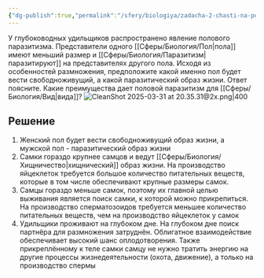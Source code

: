 ```yaml
---
{"dg-publish":true,"permalink":"/sfery/biologiya/zadacha-2-chasti-na-polovoj-parazitizm/","tags":["Зоология"]}
---
```


У глубоководных удильщиков распространено явление полового паразитизма. Представители одного [[Сферы/Биология/Пол\|пола]] имеют меньший размер и [[Сферы/Биология/Паразитизм\|паразитируют]] на представителях другого пола. Исходя из особенностей размножения, предположите какой именно пол будет вести свободноживущий, а какой паразитический образ жизни. Ответ поясните. Какие преимущества дает половой паразитизм для [[Сферы/Биология/Вид\|вида]]?
![CleanShot 2025-03-31 at 20.35.31@2x.png|400](/img/user/%D0%90%D1%80%D1%85%D0%B8%D0%B2/%D0%9A%D1%8D%D1%88/CleanShot%202025-03-31%20at%2020.35.31@2x.png)
## Решение 
1. Женский пол будет вести свободноживущий образ жизни, а мужской пол - паразитический образ жизни 
2. Самки гораздо крупнее самцов и ведут [[Сферы/Биология/Хищничество\|хищнический]] образ жизни. На производство яйцеклеток требуется большое количество питательных веществ, которые в том числе обеспечивают крупные размеры самок. 
3. Самцы гораздо меньше самок, поэтому их главной целью выживания является поиск самки, к которой можно прикрепиться. На производство сперматозоидов требуется меньшее количество питательных веществ, чем на производство яйцеклеток у самок 
4. Удильщики проживают на глубоком дне. На глубоком дне поиск партнёра для размножения затруднён. Облигатное взаимодействие обеспечивает высокий шанс оплодотворения. Также прикреплённому к теле самки самцу не нужно тратить энергию на другие процессы жизнедеятельности (охота, движение), а только на производство спермы